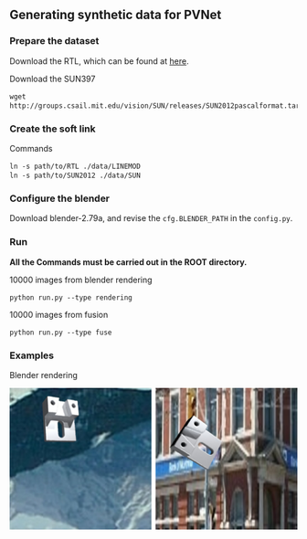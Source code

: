 ## Generating synthetic data for PVNet

### Prepare the dataset

Download the RTL, which can be found at [here](http://www.zju-rtl.cn/RTL/).

Download the SUN397

```
wget http://groups.csail.mit.edu/vision/SUN/releases/SUN2012pascalformat.tar.gz
```

### Create the soft link

Commands

```
ln -s path/to/RTL ./data/LINEMOD
ln -s path/to/SUN2012 ./data/SUN
```

### Configure the blender

Download blender-2.79a, and revise the `cfg.BLENDER_PATH` in the `config.py`.

### Run

**All the Commands must be carried out in the ROOT directory.**

10000 images from blender rendering

```
python run.py --type rendering
```

10000 images from fusion

```
python run.py --type fuse
```

### Examples

Blender rendering

![blender](./assets/rtl.png)

